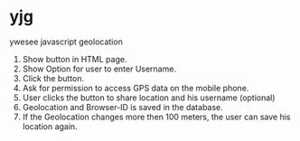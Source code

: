 # yjg
ywesee javascript geolocation

1. Show button in HTML page.
2. Show Option for user to enter Username.
3. Click the button.
4. Ask for permission to access GPS data on the mobile phone.
5. User clicks the button to share location and his username (optional)
6. Geolocation and Browser-ID is saved in the database.
7. If the Geolocation changes more then 100 meters, the user can save his location again.
